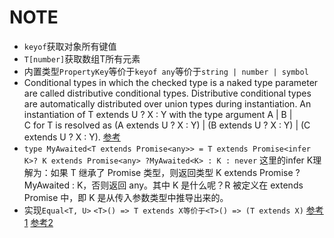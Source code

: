 # NOTE
- `keyof`获取对象所有键值
- `T[number]`获取数组T所有元素
- 内置类型`PropertyKey`等价于`keyof any`等价于`string | number | symbol`
- Conditional types in which the checked type is a naked type parameter are called distributive conditional types. Distributive conditional types are automatically distributed over union types during instantiation. An instantiation of T extends U ? X : Y with the type argument A | B | C for T is resolved as (A extends U ? X : Y) | (B extends U ? X : Y) | (C extends U ? X : Y).
[参考](https://www.typescriptlang.org/docs/handbook/release-notes/typescript-2-8.html#distributive-conditional-types)
- `type MyAwaited<T extends Promise<any>> = T extends Promise<infer K>? K extends Promise<any> ?MyAwaited<K> : K : never`
	这里的infer K理解为：如果 T 继承了 Promise<infer K> 类型，则返回类型 K extends Promise<any> ? MyAwaited<K> : K，否则返回 any。其中 K 是什么呢？R 被定义在 extends Promise<infer K> 中，即 K 是从传入参数类型中推导出来的。
- 实现`Equal<T, U>`
`<T>() => T extends X等价于<T>() => (T extends X)`
[参考1](https://stackoverflow.com/questions/68961864/how-does-the-equals-work-in-typescript%EF%BC%89%E3%80%82)
[参考2](https://www.typescriptlang.org/docs/handbook/2/generics.html)
